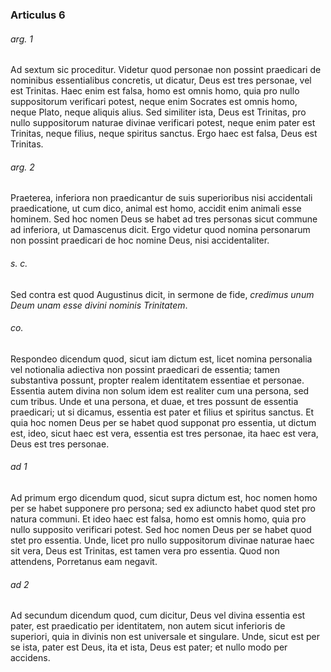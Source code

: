 ### Articulus 6

###### arg. 1
Ad sextum sic proceditur. Videtur quod personae non possint praedicari de nominibus essentialibus concretis, ut dicatur, Deus est tres personae, vel est Trinitas. Haec enim est falsa, homo est omnis homo, quia pro nullo suppositorum verificari potest, neque enim Socrates est omnis homo, neque Plato, neque aliquis alius. Sed similiter ista, Deus est Trinitas, pro nullo suppositorum naturae divinae verificari potest, neque enim pater est Trinitas, neque filius, neque spiritus sanctus. Ergo haec est falsa, Deus est Trinitas.

###### arg. 2
Praeterea, inferiora non praedicantur de suis superioribus nisi accidentali praedicatione, ut cum dico, animal est homo, accidit enim animali esse hominem. Sed hoc nomen Deus se habet ad tres personas sicut commune ad inferiora, ut Damascenus dicit. Ergo videtur quod nomina personarum non possint praedicari de hoc nomine Deus, nisi accidentaliter.

###### s. c.
Sed contra est quod Augustinus dicit, in sermone de fide, *credimus unum Deum unam esse divini nominis Trinitatem*.

###### co.
Respondeo dicendum quod, sicut iam dictum est, licet nomina personalia vel notionalia adiectiva non possint praedicari de essentia; tamen substantiva possunt, propter realem identitatem essentiae et personae. Essentia autem divina non solum idem est realiter cum una persona, sed cum tribus. Unde et una persona, et duae, et tres possunt de essentia praedicari; ut si dicamus, essentia est pater et filius et spiritus sanctus. Et quia hoc nomen Deus per se habet quod supponat pro essentia, ut dictum est, ideo, sicut haec est vera, essentia est tres personae, ita haec est vera, Deus est tres personae.

###### ad 1
Ad primum ergo dicendum quod, sicut supra dictum est, hoc nomen homo per se habet supponere pro persona; sed ex adiuncto habet quod stet pro natura communi. Et ideo haec est falsa, homo est omnis homo, quia pro nullo supposito verificari potest. Sed hoc nomen Deus per se habet quod stet pro essentia. Unde, licet pro nullo suppositorum divinae naturae haec sit vera, Deus est Trinitas, est tamen vera pro essentia. Quod non attendens, Porretanus eam negavit.

###### ad 2
Ad secundum dicendum quod, cum dicitur, Deus vel divina essentia est pater, est praedicatio per identitatem, non autem sicut inferioris de superiori, quia in divinis non est universale et singulare. Unde, sicut est per se ista, pater est Deus, ita et ista, Deus est pater; et nullo modo per accidens.

